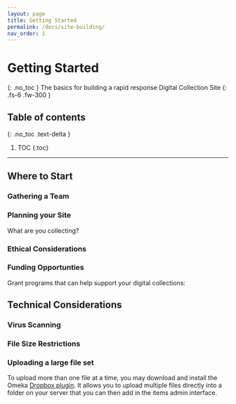 ```yaml
---
layout: page
title: Getting Started
permalink: /docs/site-building/
nav_order: 1
---
```


# Getting Started
{: .no_toc }
The basics for building a rapid response Digital Collection Site
{: .fs-6 .fw-300 }

## Table of contents
{: .no_toc .text-delta }

1. TOC
{:toc}

---

## Where to Start

### Gathering a Team

### Planning your Site
What are you collecting?

### Ethical Considerations

### Funding Opportunties

Grant programs that can help support your digital collections:

## Technical Considerations

### Virus Scanning

### File Size Restrictions

### Uploading a large file set

To upload more than one file at a time, you may download and install the Omeka [Dropbox plugin](https://omeka.org/classic/docs/Plugins/Dropbox/). It allows you to upload multiple files directly into a folder on your server that you can then add in the items admin interface.



